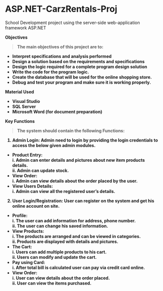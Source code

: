 # ASP.NET-CarzRentals-Proj
School Development project using the server-side web-application framework ASP.NET

<b>Objectives <b> 
> The main objectives of this project are to:
* Interpret specifications and analysis performed
* Design a solution based on the requirements and specifications
* Design the logic required for a complete program design solution
* Write the code for the program logic.
* Create the database that will be used for the online shopping store.
* Debug and test your program and make sure it is working properly.

<b> Material Used<b>
* Visual Studio
* SQL Server
* Microsoft Word (for document preparation)

<b> Key Functions <b>
> The system should contain the following Functions:
1. Admin Login: Admin need to login by providing the login credentials to access the below given admin modules.
 - Product Entry: <br>
i. Admin can enter details and pictures about new item products details. <br>
ii. Admin can update stock. <br>
 - View Order: <br>
i. Admin can view details about the order placed by the user. <br>
 - View Users Details: <br>
i. Admin can view all the registered user’s details. <br>

2. User Login/Registration: User can register on the system and get his online account on site.
- Profile: <br>
i. The user can add information for address, phone number. <br>
ii. The user can change his saved information. <br>
- View Products: <br>
i. The products are arranged and can be viewed in categories. <br>
ii. Products are displayed with details and pictures. <br>
- The Cart: <br>
i. Users can add multiple products to his cart. <br>
ii. Users can modify and update the cart. <br>
- Pay using Card: <br>
i. After total bill is calculated user can pay via credit card online. <br>
- View Order: <br>
i. User can view details about the order placed. <br>
ii. User can view the items purchased. <br>

